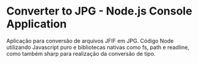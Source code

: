 # Converter to JPG - Node.js Console Application
Aplicação para conversão de arquivos JFIF em JPG. Código Node utilizando Javascript puro e bibliotecas nativas como fs, path e readline, como também sharp para realização da conversão de tipo.
